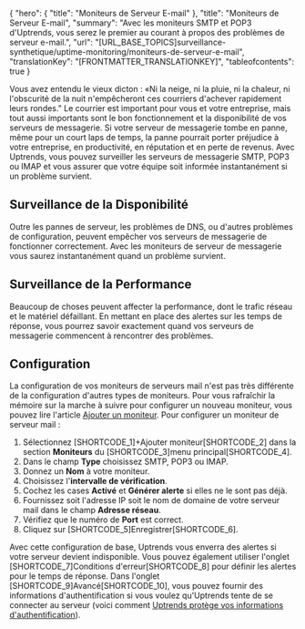{
  "hero": {
    "title": "Moniteurs de Serveur E-mail"
  },
  "title": "Moniteurs de Serveur E-mail",
  "summary": "Avec les moniteurs SMTP et POP3 d'Uptrends, vous serez le premier au courant à propos des problèmes de serveur e-mail.",
  "url": "[URL_BASE_TOPICS]surveillance-synthetique/uptime-monitoring/moniteurs-de-serveur-e-mail",
  "translationKey": "[FRONTMATTER_TRANSLATIONKEY]",
  "tableofcontents": true
}

Vous avez entendu le vieux dicton : «Ni la neige, ni la pluie, ni la chaleur, ni l'obscurité de la nuit n'empêcheront ces courriers d'achever rapidement leurs rondes." Le courrier est important pour vous et votre entreprise, mais tout aussi importants sont le bon fonctionnement et la disponibilité de vos serveurs de messagerie. Si votre serveur de messagerie tombe en panne, même pour un court laps de temps, la panne pourrait porter préjudice  à votre entreprise, en productivité, en réputation et en perte de revenus. Avec Uptrends, vous pouvez surveiller les serveurs de messagerie SMTP, POP3 ou IMAP et vous assurer que votre équipe soit informée instantanément si un problème survient.

## Surveillance de la Disponibilité

Outre les pannes de serveur, les problèmes de DNS, ou d'autres problèmes de configuration, peuvent empêcher vos serveurs de messagerie de fonctionner correctement. Avec les moniteurs de serveur de messagerie vous saurez instantanément quand un problème survient.

## Surveillance de la Performance

Beaucoup de choses peuvent affecter la performance, dont le trafic réseau et le matériel défaillant. En mettant en place des alertes sur les temps de réponse, vous pourrez savoir exactement quand vos serveurs de messagerie commencent à rencontrer des problèmes.

## Configuration

La configuration de vos moniteurs de serveurs mail n'est pas très différente de la configuration d'autres types de moniteurs. Pour vous rafraîchir la mémoire sur la marche à suivre pour configurer un nouveau moniteur, vous pouvez lire l'article [Ajouter un moniteur]([LINK_URL_1]). Pour configurer un moniteur de serveur mail :

1. Sélectionnez [SHORTCODE_1]\+Ajouter moniteur[SHORTCODE_2] dans la section **Moniteurs** du [SHORTCODE_3]menu principal[SHORTCODE_4].
2. Dans le champ **Type** choisissez SMTP, POP3 ou IMAP.
3. Donnez un **Nom** à votre moniteur.
4. Choisissez l'**intervalle de vérification**.
5. Cochez les cases **Activé** et **Générer alerte** si elles ne le sont pas déjà.
6. Fournissez soit l'adresse IP soit le nom de domaine de votre serveur mail dans le champ **Adresse réseau**.
7. Vérifiez que le numéro de **Port** est correct.
8. Cliquez sur [SHORTCODE_5]Enregistrer[SHORTCODE_6].

Avec cette configuration de base, Uptrends vous enverra des alertes si votre serveur devient indisponible. Vous pouvez également utiliser l'onglet [SHORTCODE_7]Conditions d'erreur[SHORTCODE_8] pour définir les alertes pour le temps de réponse. Dans l'onglet [SHORTCODE_9]Avancé[SHORTCODE_10], vous pouvez fournir des informations d'authentification si vous voulez qu'Uptrends tente de se connecter au serveur (voici comment [Uptrends protège vos informations d'authentification]([LINK_URL_2])).
